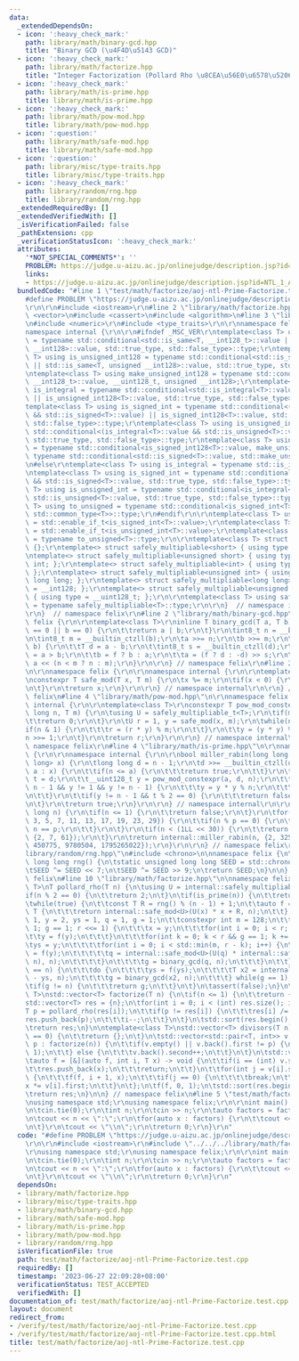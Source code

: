 ```yaml
---
data:
  _extendedDependsOn:
  - icon: ':heavy_check_mark:'
    path: library/math/binary-gcd.hpp
    title: "Binary GCD (\u4F4D\u5143 GCD)"
  - icon: ':heavy_check_mark:'
    path: library/math/factorize.hpp
    title: "Integer Factorization (Pollard Rho \u8CEA\u56E0\u6578\u5206\u89E3)"
  - icon: ':heavy_check_mark:'
    path: library/math/is-prime.hpp
    title: library/math/is-prime.hpp
  - icon: ':heavy_check_mark:'
    path: library/math/pow-mod.hpp
    title: library/math/pow-mod.hpp
  - icon: ':question:'
    path: library/math/safe-mod.hpp
    title: library/math/safe-mod.hpp
  - icon: ':question:'
    path: library/misc/type-traits.hpp
    title: library/misc/type-traits.hpp
  - icon: ':heavy_check_mark:'
    path: library/random/rng.hpp
    title: library/random/rng.hpp
  _extendedRequiredBy: []
  _extendedVerifiedWith: []
  _isVerificationFailed: false
  _pathExtension: cpp
  _verificationStatusIcon: ':heavy_check_mark:'
  attributes:
    '*NOT_SPECIAL_COMMENTS*': ''
    PROBLEM: https://judge.u-aizu.ac.jp/onlinejudge/description.jsp?id=NTL_1_A
    links:
    - https://judge.u-aizu.ac.jp/onlinejudge/description.jsp?id=NTL_1_A
  bundledCode: "#line 1 \"test/math/factorize/aoj-ntl-Prime-Factorize.test.cpp\"\n\
    #define PROBLEM \"https://judge.u-aizu.ac.jp/onlinejudge/description.jsp?id=NTL_1_A\"\
    \r\n\r\n#include <iostream>\r\n#line 2 \"library/math/factorize.hpp\"\n#include\
    \ <vector>\n#include <cassert>\n#include <algorithm>\n#line 3 \"library/misc/type-traits.hpp\"\
    \n#include <numeric>\r\n#include <type_traits>\r\n\r\nnamespace felix {\r\n\r\n\
    namespace internal {\r\n\r\n#ifndef _MSC_VER\r\ntemplate<class T> using is_signed_int128\
    \ = typename std::conditional<std::is_same<T, __int128_t>::value || std::is_same<T,\
    \ __int128>::value, std::true_type, std::false_type>::type;\r\ntemplate<class\
    \ T> using is_unsigned_int128 = typename std::conditional<std::is_same<T, __uint128_t>::value\
    \ || std::is_same<T, unsigned __int128>::value, std::true_type, std::false_type>::type;\r\
    \ntemplate<class T> using make_unsigned_int128 = typename std::conditional<std::is_same<T,\
    \ __int128_t>::value, __uint128_t, unsigned __int128>;\r\ntemplate<class T> using\
    \ is_integral = typename std::conditional<std::is_integral<T>::value || is_signed_int128<T>::value\
    \ || is_unsigned_int128<T>::value, std::true_type, std::false_type>::type;\r\n\
    template<class T> using is_signed_int = typename std::conditional<(is_integral<T>::value\
    \ && std::is_signed<T>::value) || is_signed_int128<T>::value, std::true_type,\
    \ std::false_type>::type;\r\ntemplate<class T> using is_unsigned_int = typename\
    \ std::conditional<(is_integral<T>::value && std::is_unsigned<T>::value) || is_unsigned_int128<T>::value,\
    \ std::true_type, std::false_type>::type;\r\ntemplate<class T> using to_unsigned\
    \ = typename std::conditional<is_signed_int128<T>::value, make_unsigned_int128<T>,\
    \ typename std::conditional<std::is_signed<T>::value, std::make_unsigned<T>, std::common_type<T>>::type>::type;\r\
    \n#else\r\ntemplate<class T> using is_integral = typename std::is_integral<T>;\r\
    \ntemplate<class T> using is_signed_int = typename std::conditional<is_integral<T>::value\
    \ && std::is_signed<T>::value, std::true_type, std::false_type>::type;\r\ntemplate<class\
    \ T> using is_unsigned_int = typename std::conditional<is_integral<T>::value &&\
    \ std::is_unsigned<T>::value, std::true_type, std::false_type>::type;\r\ntemplate<class\
    \ T> using to_unsigned = typename std::conditional<is_signed_int<T>::value, std::make_unsigned<T>,\
    \ std::common_type<T>>::type;\r\n#endif\r\n\r\ntemplate<class T> using is_signed_int_t\
    \ = std::enable_if_t<is_signed_int<T>::value>;\r\ntemplate<class T> using is_unsigned_int_t\
    \ = std::enable_if_t<is_unsigned_int<T>::value>;\r\ntemplate<class T> using to_unsigned_t\
    \ = typename to_unsigned<T>::type;\r\n\r\ntemplate<class T> struct safely_multipliable\
    \ {};\r\ntemplate<> struct safely_multipliable<short> { using type = int; };\r\
    \ntemplate<> struct safely_multipliable<unsigned short> { using type = unsigned\
    \ int; };\r\ntemplate<> struct safely_multipliable<int> { using type = long long;\
    \ };\r\ntemplate<> struct safely_multipliable<unsigned int> { using type = unsigned\
    \ long long; };\r\ntemplate<> struct safely_multipliable<long long> { using type\
    \ = __int128; };\r\ntemplate<> struct safely_multipliable<unsigned long long>\
    \ { using type = __uint128_t; };\r\n\r\ntemplate<class T> using safely_multipliable_t\
    \ = typename safely_multipliable<T>::type;\r\n\r\n}  // namespace internal\r\n\
    \r\n}  // namespace felix\r\n#line 2 \"library/math/binary-gcd.hpp\"\n\r\nnamespace\
    \ felix {\r\n\r\ntemplate<class T>\r\ninline T binary_gcd(T a, T b) {\r\n\tif(a\
    \ == 0 || b == 0) {\r\n\t\treturn a | b;\r\n\t}\r\n\tint8_t n = __builtin_ctzll(a);\r\
    \n\tint8_t m = __builtin_ctzll(b);\r\n\ta >>= n;\r\n\tb >>= m;\r\n\twhile(a !=\
    \ b) {\r\n\t\tT d = a - b;\r\n\t\tint8_t s = __builtin_ctzll(d);\r\n\t\tbool f\
    \ = a > b;\r\n\t\tb = f ? b : a;\r\n\t\ta = (f ? d : -d) >> s;\r\n\t}\r\n\treturn\
    \ a << (n < m ? n : m);\r\n}\r\n\r\n} // namespace felix\r\n#line 2 \"library/math/safe-mod.hpp\"\
    \n\r\nnamespace felix {\r\n\r\nnamespace internal {\r\n\r\ntemplate<class T>\r\
    \nconstexpr T safe_mod(T x, T m) {\r\n\tx %= m;\r\n\tif(x < 0) {\r\n\t\tx += m;\r\
    \n\t}\r\n\treturn x;\r\n}\r\n\r\n} // namespace internal\r\n\r\n} // namespace\
    \ felix\n#line 4 \"library/math/pow-mod.hpp\"\n\r\nnamespace felix {\r\n\r\nnamespace\
    \ internal {\r\n\r\ntemplate<class T>\r\nconstexpr T pow_mod_constexpr(T x, long\
    \ long n, T m) {\r\n\tusing U = safely_multipliable_t<T>;\r\n\tif(m == 1) {\r\n\
    \t\treturn 0;\r\n\t}\r\n\tU r = 1, y = safe_mod(x, m);\r\n\twhile(n) {\r\n\t\t\
    if(n & 1) {\r\n\t\t\tr = (r * y) % m;\r\n\t\t}\r\n\t\ty = (y * y) % m;\r\n\t\t\
    n >>= 1;\r\n\t}\r\n\treturn r;\r\n}\r\n\r\n} // namespace internal\r\n\r\n} //\
    \ namespace felix\r\n#line 4 \"library/math/is-prime.hpp\"\n\r\nnamespace felix\
    \ {\r\n\r\nnamespace internal {\r\n\r\nbool miller_rabin(long long n, std::vector<long\
    \ long> x) {\r\n\tlong long d = n - 1;\r\n\td >>= __builtin_ctzll(d);\r\n\tfor(auto\
    \ a : x) {\r\n\t\tif(n <= a) {\r\n\t\t\treturn true;\r\n\t\t}\r\n\t\tlong long\
    \ t = d;\r\n\t\t__uint128_t y = pow_mod_constexpr(a, d, n);\r\n\t\twhile(t !=\
    \ n - 1 && y != 1 && y != n - 1) {\r\n\t\t\ty = y * y % n;\r\n\t\t\tt <<= 1;\r\
    \n\t\t}\r\n\t\tif(y != n - 1 && t % 2 == 0) {\r\n\t\t\treturn false;\r\n\t\t}\r\
    \n\t}\r\n\treturn true;\r\n}\r\n\r\n} // namespace internal\r\n\r\nbool is_prime(long\
    \ long n) {\r\n\tif(n <= 1) {\r\n\t\treturn false;\r\n\t}\r\n\tfor(int p : {2,\
    \ 3, 5, 7, 11, 13, 17, 19, 23, 29}) {\r\n\t\tif(n % p == 0) {\r\n\t\t\treturn\
    \ n == p;\r\n\t\t}\r\n\t}\r\n\tif(n < (1LL << 30)) {\r\n\t\treturn internal::miller_rabin(n,\
    \ {2, 7, 61});\r\n\t}\r\n\treturn internal::miller_rabin(n, {2, 325, 9375, 28178,\
    \ 450775, 9780504, 1795265022});\r\n}\r\n\r\n} // namespace felix\r\n#line 2 \"\
    library/random/rng.hpp\"\n#include <chrono>\n\nnamespace felix {\n\ninline unsigned\
    \ long long rng() {\n\tstatic unsigned long long SEED = std::chrono::steady_clock::now().time_since_epoch().count();\n\
    \tSEED ^= SEED << 7;\n\tSEED ^= SEED >> 9;\n\treturn SEED;\n}\n\n} // namespace\
    \ felix\n#line 10 \"library/math/factorize.hpp\"\n\nnamespace felix {\n\ntemplate<class\
    \ T>\nT pollard_rho(T n) {\n\tusing U = internal::safely_multipliable_t<T>;\n\t\
    if(n % 2 == 0) {\n\t\treturn 2;\n\t}\n\tif(is_prime(n)) {\n\t\treturn n;\n\t}\n\
    \twhile(true) {\n\t\tconst T R = rng() % (n - 1) + 1;\n\t\tauto f = [&](T x) ->\
    \ T {\n\t\t\treturn internal::safe_mod<U>(U(x) * x + R, n);\n\t\t};\n\t\tT x =\
    \ 1, y = 2, ys = 1, q = 1, g = 1;\n\t\tconstexpr int m = 128;\n\t\tfor(int r =\
    \ 1; g == 1; r <<= 1) {\n\t\t\tx = y;\n\t\t\tfor(int i = 0; i < r; i++) {\n\t\t\
    \t\ty = f(y);\n\t\t\t}\n\t\t\tfor(int k = 0; k < r && g == 1; k += m) {\n\t\t\t\
    \tys = y;\n\t\t\t\tfor(int i = 0; i < std::min(m, r - k); i++) {\n\t\t\t\t\ty\
    \ = f(y);\n\t\t\t\t\tq = internal::safe_mod<U>(U(q) * internal::safe_mod(x - y,\
    \ n), n);\n\t\t\t\t}\n\t\t\t\tg = binary_gcd(q, n);\n\t\t\t}\n\t\t}\n\t\tif(g\
    \ == n) {\n\t\t\tdo {\n\t\t\t\tys = f(ys);\n\t\t\t\tT x2 = internal::safe_mod(x\
    \ - ys, n);\n\t\t\t\tg = binary_gcd(x2, n);\n\t\t\t} while(g == 1);\n\t\t}\n\t\
    \tif(g != n) {\n\t\t\treturn g;\n\t\t}\n\t}\n\tassert(false);\n}\n\ntemplate<class\
    \ T>\nstd::vector<T> factorize(T n) {\n\tif(n <= 1) {\n\t\treturn {};\n\t}\n\t\
    std::vector<T> res = {n};\n\tfor(int i = 0; i < (int) res.size(); i++) {\n\t\t\
    T p = pollard_rho(res[i]);\n\t\tif(p != res[i]) {\n\t\t\tres[i] /= p;\n\t\t\t\
    res.push_back(p);\n\t\t\ti--;\n\t\t}\n\t}\n\tstd::sort(res.begin(), res.end());\n\
    \treturn res;\n}\n\ntemplate<class T>\nstd::vector<T> divisors(T n) {\n\tif(n\
    \ == 0) {\n\t\treturn {};\n\t}\n\tstd::vector<std::pair<T, int>> v;\n\tfor(auto\
    \ p : factorize(n)) {\n\t\tif(v.empty() || v.back().first != p) {\n\t\t\tv.emplace_back(p,\
    \ 1);\n\t\t} else {\n\t\t\tv.back().second++;\n\t\t}\n\t}\n\tstd::vector<T> res;\n\
    \tauto f = [&](auto f, int i, T x) -> void {\n\t\tif(i == (int) v.size()) {\n\t\
    \t\tres.push_back(x);\n\t\t\treturn;\n\t\t}\n\t\tfor(int j = v[i].second; ; j--)\
    \ {\n\t\t\tf(f, i + 1, x);\n\t\t\tif(j == 0) {\n\t\t\t\tbreak;\n\t\t\t}\n\t\t\t\
    x *= v[i].first;\n\t\t}\n\t};\n\tf(f, 0, 1);\n\tstd::sort(res.begin(), res.end());\n\
    \treturn res;\n}\n\n} // namespace felix\n#line 5 \"test/math/factorize/aoj-ntl-Prime-Factorize.test.cpp\"\
    \nusing namespace std;\r\nusing namespace felix;\r\n\r\nint main() {\r\n\tios::sync_with_stdio(false);\r\
    \n\tcin.tie(0);\r\n\tint n;\r\n\tcin >> n;\r\n\tauto factors = factorize(n);\r\
    \n\tcout << n << \":\";\r\n\tfor(auto x : factors) {\r\n\t\tcout << \" \" << x;\r\
    \n\t}\r\n\tcout << \"\\n\";\r\n\treturn 0;\r\n}\r\n"
  code: "#define PROBLEM \"https://judge.u-aizu.ac.jp/onlinejudge/description.jsp?id=NTL_1_A\"\
    \r\n\r\n#include <iostream>\r\n#include \"../../../library/math/factorize.hpp\"\
    \r\nusing namespace std;\r\nusing namespace felix;\r\n\r\nint main() {\r\n\tios::sync_with_stdio(false);\r\
    \n\tcin.tie(0);\r\n\tint n;\r\n\tcin >> n;\r\n\tauto factors = factorize(n);\r\
    \n\tcout << n << \":\";\r\n\tfor(auto x : factors) {\r\n\t\tcout << \" \" << x;\r\
    \n\t}\r\n\tcout << \"\\n\";\r\n\treturn 0;\r\n}\r\n"
  dependsOn:
  - library/math/factorize.hpp
  - library/misc/type-traits.hpp
  - library/math/binary-gcd.hpp
  - library/math/safe-mod.hpp
  - library/math/is-prime.hpp
  - library/math/pow-mod.hpp
  - library/random/rng.hpp
  isVerificationFile: true
  path: test/math/factorize/aoj-ntl-Prime-Factorize.test.cpp
  requiredBy: []
  timestamp: '2023-06-27 22:09:28+08:00'
  verificationStatus: TEST_ACCEPTED
  verifiedWith: []
documentation_of: test/math/factorize/aoj-ntl-Prime-Factorize.test.cpp
layout: document
redirect_from:
- /verify/test/math/factorize/aoj-ntl-Prime-Factorize.test.cpp
- /verify/test/math/factorize/aoj-ntl-Prime-Factorize.test.cpp.html
title: test/math/factorize/aoj-ntl-Prime-Factorize.test.cpp
---
```

